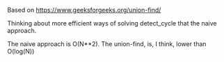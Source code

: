 Based on https://www.geeksforgeeks.org/union-find/

Thinking about more efficient ways of solving detect_cycle that the naive approach.

The naive approach is O(N**2). The union-find, is, I think, lower than O(log(N))
